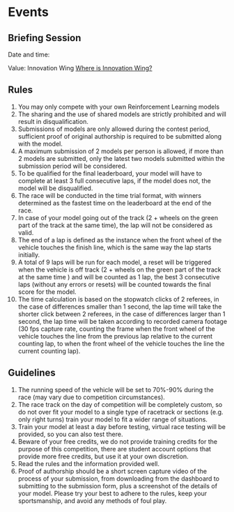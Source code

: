 # Events

## Briefing Session

Date and time:  

Value: Innovation Wing [Where is Innovation Wing?](https://innowings.engg.hku.hk/innowing1/contact/)

## Rules

1. You may only compete with your own Reinforcement Learning models
2. The sharing and the use of shared models are strictly prohibited and will result in disqualification.
3. Submissions of models are only allowed during the contest period, sufficient proof of original authorship is required to be submitted along with the model.
4. A maximum submission of 2 models per person is allowed, if more than 2 models are submitted, only the latest two models submitted within the submission period will be considered.
5. To be qualified for the final leaderboard, your model will have to complete at least 3 full consecutive laps, if the model does not, the model will be disqualified.
6. The race will be conducted in the time trial format, with winners determined as the fastest time on the leaderboard at the end of the race.
7. In case of your model going out of the track (2 + wheels on the green part of the track at the same time), the lap will not be considered as valid.
8. The end of a lap is defined as the instance when the front wheel of the vehicle touches the finish line, which is the same way the lap starts initially.
9. A total of 9 laps will be run for each model, a reset will be triggered when the vehicle is off track (2 + wheels on the green part of the track at the same time ) and will be counted as 1 lap, the best 3 consecutive laps (without any errors or resets) will be counted towards the final score for the model.
10. The time calculation is based on the stopwatch clicks of 2 referees, in the case of differences smaller than 1 second, the lap time will take the shorter click between 2 referees, in the case of differences larger than 1 second, the lap time will be taken according to recorded camera footage (30 fps capture rate, counting the frame when the front wheel of the vehicle touches the line from the previous lap relative to the current counting lap, to when the front wheel of the vehicle touches the line the current counting lap).

## Guidelines

1. The running speed of the vehicle will be set to 70%-90% during the race (may vary due to competition circumstances).
2. The race track on the day of competition will be completely custom, so do not over fit your model to a single type of racetrack or sections (e.g. only right turns) train your model to fit a wider range of situations.
3. Train your model at least a day before testing, virtual race testing will be provided, so you can also test there.
4. Beware of your free credits, we do not provide training credits for the purpose of this competition, there are student account options that provide more free credits, but use it at your own discretion.
5. Read the rules and the information provided well.
6. Proof of authorship should be a short screen capture video of the process of your submission, from downloading from the dashboard to submitting to the submission form, plus a screenshot of the details of your model. Please try your best to adhere to the rules, keep your sportsmanship, and avoid any methods of foul play.
